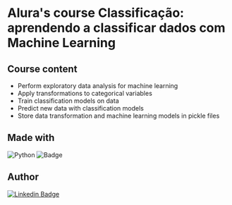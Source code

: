 # Alura's course Classificação: aprendendo a classificar dados com Machine Learning

## Course content

* Perform exploratory data analysis for machine learning
* Apply transformations to categorical variables
* Train classification models on data
* Predict new data with classification models
* Store data transformation and machine learning models in pickle files

## Made with

<img alt="Python" src="https://img.shields.io/badge/-Python-blue?style=flat&logo=python&logoColor=yellow" />  ![Badge](https://img.shields.io/badge/Colab-Google-%F9AB00?style=flat&logo=Google-Colab&color=blue)

## Author

[![Linkedin Badge](https://img.shields.io/badge/-Patrícia-blue?style=flat&logo=Linkedin&logoColor=white&link=https://www.linkedin.com/in/pathilink/)](https://www.linkedin.com/in/pathilink/)

